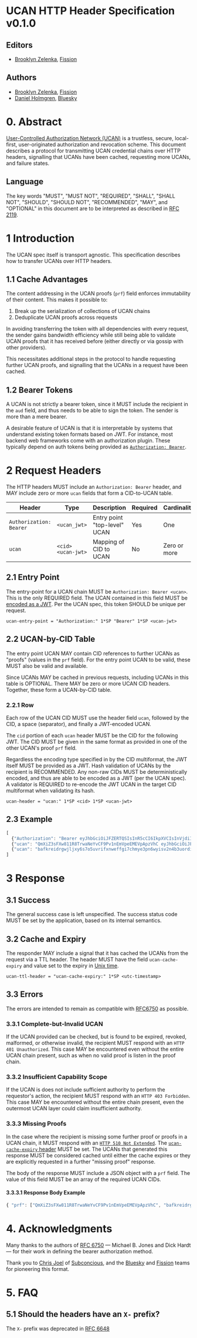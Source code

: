 # UCAN HTTP Header Specification v0.1.0

## Editors

* [Brooklyn Zelenka](https://github.com/expede), [Fission](https://fission.codes)

## Authors

* [Brooklyn Zelenka](https://github.com/expede), [Fission](https://fission.codes)
* [Daniel Holmgren](https://github.com/dholms), [Bluesky](https://blueskyweb.xyz/)

# 0. Abstract

[User-Controlled Authorization Network (UCAN)](https://github.com/ucan-wg/spec) is a trustless, secure, local-first, user-originated authorization and revocation scheme. This document describes a protocol for transmitting UCAN credential chains over HTTP headers, signalling that UCANs have been cached, requesting more UCANs, and failure states.

## Language

The key words "MUST", "MUST NOT", "REQUIRED", "SHALL", "SHALL NOT", "SHOULD", "SHOULD NOT", "RECOMMENDED", "MAY", and "OPTIONAL" in this document are to be interpreted as described in [RFC 2119](https://datatracker.ietf.org/doc/html/rfc2119).

# 1 Introduction

The UCAN spec itself is transport agnostic. This specification describes how to transfer UCANs over HTTP headers.

## 1.1 Cache Advantages

The content addressing in the UCAN proofs (`prf`) field enforces immutability of their content. This makes it possible to: 

1. Break up the serialization of collections of UCAN chains
2. Deduplicate UCAN proofs across requests

In avoiding transferring the token with all dependencies with every request, the sender gains bandwidth efficiency while still being able to validate UCAN proofs that it has received before (either directly or via gossip with other providers). 

This necessitates additional steps in the protocol to handle requesting further UCAN proofs, and signalling that the UCANs in a request have been cached.

## 1.2 Bearer Tokens

A UCAN is not strictly a bearer token, since it MUST include the recipient in the `aud` field, and thus needs to be able to sign the token. The sender is more than a mere bearer.

A desirable feature of UCAN is that it is interpretable by systems that understand existing token formats based on JWT. For instance, most backend web frameworks come with an authorization plugin. These typically depend on auth tokens being provided as [`Authorization: Bearer`](https://datatracker.ietf.org/doc/html/rfc6750).

# 2 Request Headers

The HTTP headers MUST include an `Authorization: Bearer` header, and MAY include zero or more `ucan` fields that form a CID-to-UCAN table.

| Header                  | Type               | Description                  | Required | Cardinality  |
| ----------------------- | ------------------ | ---------------------------- | -------- | ------------ |
| `Authorization: Bearer` | `<ucan_jwt>`       | Entry point "top-level" UCAN | Yes      | One          |
| `ucan`                  | `<cid> <ucan-jwt>` | Mapping of CID to UCAN       | No       | Zero or more |

## 2.1 Entry Point

The entry-point for a UCAN chain MUST be `Authorization: Bearer <ucan>`. This is the only REQUIRED field. The UCAN contained in this field MUST be [encoded as a JWT](https://www.rfc-editor.org/rfc/rfc7519#section-3). Per the UCAN spec, this token SHOULD be unique per request.

``` abnf
ucan-entry-point = "Authorization:" 1*SP "Bearer" 1*SP <ucan-jwt>
```

## 2.2 UCAN-by-CID Table

The entry point UCAN MAY contain CID references to further UCANs as "proofs" (values in the `prf` field). For the entry point UCAN to be valid, these MUST also be valid and available.

Since UCANs MAY be cached in previous requests, including UCANs in this table is OPTIONAL. There MAY be zero or more UCAN CID headers. Together, these form a UCAN-by-CID table.

### 2.2.1 Row

Each row of the UCAN CID MUST use the header field `ucan`, followed by the CID, a space (separator), and finally a JWT-encoded UCAN.

The `cid` portion of each `ucan` header MUST be the CID for the following JWT. The CID MUST be given in the same format as provided in one of the other UCAN's proof `prf` field.

Regardless the encoding type specified in by the CID multiformat, the JWT itself MUST be provided as a JWT. Hash validation of UCANs by the recipient is RECOMMENDED. Any non-raw CIDs MUST be deterministically encoded, and thus are able to be encoded as a JWT (per the UCAN spec). A validator is REQUIRED to re-encode the JWT UCAN in the target CID multiformat when validating its hash.

``` abnf
ucan-header = "ucan:" 1*SP <cid> 1*SP <ucan-jwt>
```

## 2.3 Example

``` javascript
[
  {"Authorization": "Bearer eyJhbGciOiJFZERTQSIsInR5cCI6IkpXVCIsInVjdiI6IjAuOC4xIn0.eyJhdWQiOiJkaWQ6a2V5Ono2TWtyNWFlZmluMUR6akc3TUJKM25zRkNzbnZIS0V2VGIyQzRZQUp3Ynh0MWpGUyIsImF0dCI6W3sid2l0aCI6eyJzY2hlbWUiOiJ3bmZzIiwiaGllclBhcnQiOiIvL2RlbW91c2VyLmZpc3Npb24ubmFtZS9wdWJsaWMvcGhvdG9zLyJ9LCJjYW4iOnsibmFtZXNwYWNlIjoid25mcyIsInNlZ21lbnRzIjpbIk9WRVJXUklURSJdfX1dLCJleHAiOjkyNTY5Mzk1MDUsImlzcyI6ImRpZDprZXk6ejZNa2tXb3E2UzN0cVJXcWtSbnlNZFhmcnM1NDlFZnU2cUN1NHVqRGZNY2pGUEpSIiwicHJmIjpbXX0.SjKaHG_2Ce0pjuNF5OD-b6joN1SIJMpjKjjl4JE61_upOrtvKoDQSxZ7WeYVAIATDl8EmcOKj9OqOSw0Vg8VCA"},
  {"ucan": "QmXiZ3sFXw811R8TrwaNeYvCF9Pv1nEmVpeEMEVpApzVhC eyJhbGciOiJFZERTQSIsInR5cCI6IkpXVCIsInVjdiI6IjAuOC4xIn0.eyJpc3MiOiJkaWQ6a2V5Ono2TWtoS0paOVdvV1dnZVdqSnd3QU14VDh4c2tMelJzbURYSzZ1NktuVjlnR0pCViIsImF1ZCI6ImRpZDprZXk6ejZNa2ZndFhrQ25iOUxYbjhCbnlqeFJNbkt0RmdaYzc0TTY4NzN2NjFxQ2NLSGprIiwibmJmIjo0ODA0MTQzNDEyLCJleHAiOjU0MzUyOTU0MTIsImF0dCI6W10sInByZiI6W119.u21cahr9wE_-KV_WHZmDRUlUGsMomc8jiDNwLYa-ETyJwCh8VtfPRSDwxNC3g2sv0hmqE9_467idq_T4wnLdBA"},
  {"ucan": "bafkreidrgwjljxy6s7o5uvrifxnweffgi7chmye3pn6wyisv2n4b3uordi eyJhbGciOiJFZERTQSIsInR5cCI6IkpXVCIsInVjdiI6IjAuOC4xIn0.eyJpc3MiOiJkaWQ6a2V5Ono2TWtxbmJOaTl2ZHRENERLUWhySDJZR1d0Qmd3QjNuNDEyQVFUOExnUjdBNjdFRyIsImF1ZCI6ImRpZDprZXk6ejZNa2ZndFhrQ25iOUxYbjhCbnlqeFJNbkt0RmdaYzc0TTY4NzN2NjFxQ2NLSGprIiwiZXhwIjo0ODA0MTQzNDEyLCJhdHQiOltdLCJwcmYiOltdfQ.MAntHVdUqeW97v4EPrSJjZ0P9GcLLFhFIdEYEHAdmv4x2CDfntUaqDzAgMCxwKCNBCAXBFvy1AT15ZFHs022AQ"}
]
```

# 3 Response

## 3.1 Success

The general success case is left unspecified. The success status code MUST be set by the application, based on its internal semantics.

## 3.2 Cache and Expiry

The responder MAY include a signal that it has cached the UCANs from the request via a TTL header. The header MUST have the field `ucan-cache-expiry` and value set to the expiry in [Unix time](https://en.wikipedia.org/wiki/Unix_time).

``` abnf
ucan-ttl-header = "ucan-cache-expiry:" 1*SP <utc-timestamp>
```

## 3.3 Errors

The errors are intended to remain as compatible with [RFC6750](https://www.rfc-editor.org/rfc/rfc6750.html#section-3.1) as possible.

### 3.3.1 Complete-but-Invalid UCAN

If the UCAN provided can be checked, but is found to be expired, revoked, malformed, or otherwise invalid, the recipient MUST respond with an `HTTP 401 Unauthorized`. This case MAY be encountered even without the entire UCAN chain present, such as when no valid proof is listen in the proof chain.

### 3.3.2 Insufficient Capability Scope

If the UCAN is does not include sufficient authority to perform the requestor's action, the recipient MUST respond with an `HTTP 403 Forbidden`. This case MAY be encountered without the entire chain present, even the outermost UCAN layer could claim insufficient authority.

### 3.3.3 Missing Proofs

In the case where the recipient is missing some further proof or proofs in a UCAN chain, it MUST respond with an [`HTTP 510 Not Extended`](https://datatracker.ietf.org/doc/html/rfc2774#section-7). The [`ucan-cache-expiry` header](#32-cache-and-expiry) MUST be set. The UCANs that generated this response MUST be considered cached until either the cache expires or they are explicitly requested in a further "missing proof" response.

The body of the response MUST include a JSON object with a `prf` field. The value of this field MUST be an array of the required UCAN CIDs.

#### 3.3.3.1 Response Body Example

``` javascript
{ "prf": ["QmXiZ3sFXw811R8TrwaNeYvCF9Pv1nEmVpeEMEVpApzVhC", "bafkreidrgwjljxy6s7o5uvrifxnweffgi7chmye3pn6wyisv2n4b3uordi"] }
```

# 4. Acknowledgments

Many thanks to the authors of [RFC 6750](https://www.rfc-editor.org/rfc/rfc6750.html) — Michael B. Jones and Dick Hardt — for their work in defining the bearer authorization method.

Thank you to [Chris Joel](https://github.com/cdata) of [Subconcious](https://subconscious.substack.com/), and the [Bluesky](https://blueskyweb.xyz) and [Fission](https://fission.codes) teams for pioneering this format.

# 5. FAQ

## 5.1 Should the headers have an `X-` prefix?

The `X-` prefix was deprecated in [RFC 6648](https://datatracker.ietf.org/doc/html/rfc6648)
